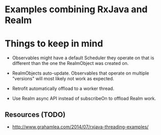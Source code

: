 # Examples combining RxJava and Realm

# Things to keep in mind

- Observables might have a default Scheduler they operate on that is 
  different than the one the RealmObject was created on.
  
- RealmObjects auto-update. Observables that operate on multiple "versions" 
  will most likely not work as expected.

- Retrofit automatically offload to a worker thread.

- Use Realm async API instead of subscribeOn to offload Realm work.


## Resources (TODO)
- http://www.grahamlea.com/2014/07/rxjava-threading-examples/